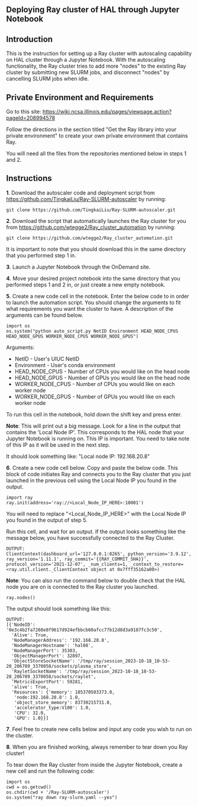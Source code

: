 ## Deploying Ray cluster of HAL through Jupyter Notebook


## Introduction
This is the instruction for setting up a Ray cluster with autoscaling capability on HAL cluster through a Jupyter Notebook. With the autoscaling functionality, the Ray cluster tries to add more "nodes" to the existing Ray cluster by submitting new SLURM jobs, and disconnect "nodes" by cancelling SLURM jobs when idle. 


## Private Environment and Requirements
Go to this site:  https://wiki.ncsa.illinois.edu/pages/viewpage.action?pageId=208994578

Follow the directions in the section titled "Get the Ray library into your private environment" to create your own private environment that contains Ray. 

You will need all the files from the repositories mentioned below in steps 1 and 2. 


## Instructions

**1**. Download the autoscaler code and deployment script from https://github.com/TingkaiLiu/Ray-SLURM-autoscaler by running:
```
git clone https://github.com/TingkaiLiu/Ray-SLURM-autoscaler.git
```


**2**. Download the script that automatically launches the Ray cluster for you from https://github.com/wtegge2/Ray_cluster_automation by running:
```
git clone https://github.com/wtegge2/Ray_cluster_automation.git
```

It is important to note that you should download this in the same directory that you performed step 1 in. 


**3**. Launch a Jupyter Notebook through the OnDemand site. 


**4**. Move your desired project notebook into the same directory that you performed steps 1 and 2 in, or just create a new empty notebook. 


**5**. Create a new code cell in the notebook. Enter the below code to in order to launch the automation script. You should change the arguments to fit what requirements you want the cluster to have. A description of the arguments can be found below. 
```
import os
os.system("python auto_script.py NetID Environment HEAD_NODE_CPUS HEAD_NODE_GPUS WORKER_NODE_CPUS WORKER_NODE_GPUS")
```

Arguments:
* NetID - User's UIUC NetID
* Environment - User's conda environment
* HEAD_NODE_CPUS - Number of CPUs you would like on the head node
* HEAD_NODE_GPUS - Number of GPUs you would like on the head node
* WORKER_NODE_CPUS - Number of CPUs you would like on each worker node
* WORKER_NODE_GPUS - Number of GPUs you would like on each worker node

To run this cell in the notebook, hold down the shift key and press enter. 


**Note**: This will print out a big message. Look for a line in the output that contains the 'Local Node IP'. This corresponds to the HAL node that your Jupyter Notebook is running on.  This IP is important. You need to take note of this IP as it will be used in the next step. 

It should look something like: "Local node IP: 192.168.20.8"


**6**. Create a new code cell below. Copy and paste the below code. This block of code initiates Ray and connects you to the Ray cluster that you just launched in the previous cell using the Local Node IP you found in the output. 
```
import ray
ray.init(address='ray://<Local_Node_IP_HERE>:10001')
```

You will need to replace "<Local_Node_IP_HERE>" with the Local Node IP you found in the output of step 5.

Run this cell, and wait for an output. If the output looks something like the message below, you have successfully connected to the Ray Cluster. 
```
OUTPUT:
ClientContext(dashboard_url='127.0.0.1:8265', python_version='3.9.12', ray_version='1.11.1', ray_commit='{{RAY_COMMIT_SHA}}', protocol_version='2021-12-07', _num_clients=1, _context_to_restore=<ray.util.client._ClientContext object at 0x7fff35162a00>)
```


**Note**: You can also run the command below to double check that the HAL node you are on is connected to the Ray cluster you launched. 
```
ray.nodes()
```
The output should look something like this:
```
OUTPUT:
[{'NodeID': '0e3c4b2fa7268e8f9617d924efbbcb60afcc77b12d8d3a9187fc3c50',
  'Alive': True,
  'NodeManagerAddress': '192.168.20.8',
  'NodeManagerHostname': 'hal08',
  'NodeManagerPort': 35303,
  'ObjectManagerPort': 32897,
  'ObjectStoreSocketName': '/tmp/ray/session_2023-10-18_10-53-20_206789_3370058/sockets/plasma_store',
  'RayletSocketName': '/tmp/ray/session_2023-10-18_10-53-20_206789_3370058/sockets/raylet',
  'MetricsExportPort': 59281,
  'alive': True,
  'Resources': {'memory': 185370503373.0,
   'node:192.168.20.8': 1.0,
   'object_store_memory': 83730215731.0,
   'accelerator_type:V100': 1.0,
   'CPU': 32.0,
   'GPU': 1.0}}]
```


**7**. Feel free to create new cells below and input any code you wish to run on the cluster. 


**8**. When you are finished working, always remember to tear down you Ray cluster! 

To tear down the Ray cluster from inside the Jupyter Notebook, create a new cell and run the following code:
```
import os
cwd = os.getcwd()
os.chdir(cwd + '/Ray-SLURM-autoscaler')
os.system("ray down ray-slurm.yaml --yes")
```